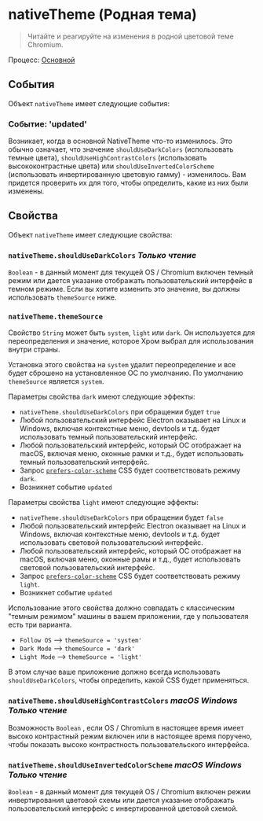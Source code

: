# nativeTheme (Родная тема)

> Читайте и реагируйте на изменения в родной цветовой теме Chromium.

Процесс: [Основной](../glossary.md#main-process)

## События

Объект `nativeTheme` имеет следующие события:

### Событие: 'updated'

Возникает, когда в основной NativeTheme что-то изменилось. Это обычно означает, что значение `shouldUseDarkColors` (использовать темные цвета), `shouldUseHighContrastColors` (использовать высококонтрастные цвета) или `shouldUseInvertedColorScheme` (использовать инвертированную цветовую гамму) - изменилось. Вам придется проверить их для того, чтобы определить, какие из них были изменены.

## Свойства

Объект `nativeTheme` имеет следующие свойства:

### `nativeTheme.shouldUseDarkColors` _Только чтение_

`Boolean` - в данный момент для текущей OS / Chromium включен темный режим или дается указание отображать пользовательский интерфейс в темном режиме.  Если вы хотите изменить это значение, вы должны использовать `themeSource` ниже.

### `nativeTheme.themeSource`

Свойство `String` может быть `system`, `light` или `dark`.  Он используется для переопределения и значение, которое Хром выбрал для использования внутри страны.

Установка этого свойства на `system` удалит переопределение и все будет сброшено на установленное ОС по умолчанию.  По умолчанию `themeSource` является `system`.

Параметры свойства `dark` имеют следующие эффекты:

* `nativeTheme.shouldUseDarkColors` при обращении будет `true`
* Любой пользовательский интерфейс Electron оказывает на Linux и Windows, включая контекстные меню, devtools и т.д. будет использовать темный пользовательский интерфейс.
* Любой пользовательский интерфейс, который ОС отображает на macOS, включая меню, оконные рамки и т.д., будет использовать темный пользовательский интерфейс.
* Запрос [`prefers-color-scheme`](https://developer.mozilla.org/en-US/docs/Web/CSS/@media/prefers-color-scheme) CSS будет соответствовать режиму `dark`.
* Возникнет событие `updated`

Параметры свойства `light` имеют следующие эффекты:

* `nativeTheme.shouldUseDarkColors` при обращении будет `false`
* Любой пользовательский интерфейс Electron оказывает на Linux и Windows, включая контекстные меню, devtools и т.д. будет использовать световой пользовательский интерфейс.
* Любой пользовательский интерфейс, который ОС отображает на macOS, включая меню, оконные рамы и т.д., будет использовать световой пользовательский интерфейс.
* Запрос [`prefers-color-scheme`](https://developer.mozilla.org/en-US/docs/Web/CSS/@media/prefers-color-scheme) CSS будет соответствовать режиму `light`.
* Возникнет событие `updated`

Использование этого свойства должно совпадать с классическим "темным режимом" машины в вашем приложении, где у пользователя есть три варианта.

* `Follow OS` --> `themeSource = 'system'`
* `Dark Mode` --> `themeSource = 'dark'`
* `Light Mode` --> `themeSource = 'light'`

В этом случае ваше приложение должно всегда использовать `shouldUseDarkColors`, чтобы определить, какой CSS будет применяться.

### `nativeTheme.shouldUseHighContrastColors` _macOS_ _Windows_ _Только чтение_

Возможность `Boolean` , если OS / Chromium в настоящее время имеет высоко контрастный режим включен или в настоящее время поручено, чтобы показать высоко контрастность пользовательского интерфейса.

### `nativeTheme.shouldUseInvertedColorScheme` _macOS_ _Windows_ _Только чтение_

`Boolean` - в данный момент для текущей OS / Chromium включен режим инвертирования цветовой схемы или дается указание отображать пользовательский интерфейс с инвертированной цветовой схемой.
